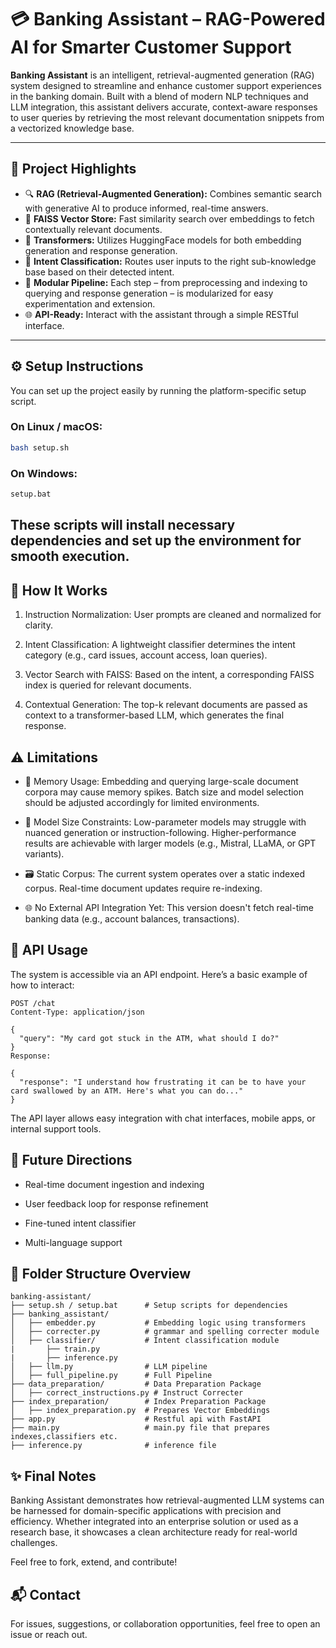 # 💳 Banking Assistant – RAG-Powered AI for Smarter Customer Support

**Banking Assistant** is an intelligent, retrieval-augmented generation (RAG) system designed to streamline and enhance customer support experiences in the banking domain. Built with a blend of modern NLP techniques and LLM integration, this assistant delivers accurate, context-aware responses to user queries by retrieving the most relevant documentation snippets from a vectorized knowledge base.

---

## 🚀 Project Highlights

- 🔍 **RAG (Retrieval-Augmented Generation):** Combines semantic search with generative AI to produce informed, real-time answers.
- 🧠 **FAISS Vector Store:** Fast similarity search over embeddings to fetch contextually relevant documents.
- 🤖 **Transformers:** Utilizes HuggingFace models for both embedding generation and response generation.
- 📂 **Intent Classification:** Routes user inputs to the right sub-knowledge base based on their detected intent.
- 🔧 **Modular Pipeline:** Each step – from preprocessing and indexing to querying and response generation – is modularized for easy experimentation and extension.
- 🌐 **API-Ready:** Interact with the assistant through a simple RESTful interface.

---

## ⚙️ Setup Instructions

You can set up the project easily by running the platform-specific setup script.  

### On Linux / macOS:
```bash
bash setup.sh
```
### On Windows:
```bash
setup.bat
```
These scripts will install necessary dependencies and set up the environment for smooth execution.
---
## 🧪 How It Works
1. Instruction Normalization: User prompts are cleaned and normalized for clarity.

2. Intent Classification: A lightweight classifier determines the intent category (e.g., card issues, account access, loan queries).

3. Vector Search with FAISS: Based on the intent, a corresponding FAISS index is queried for relevant documents.

4. Contextual Generation: The top-k relevant documents are passed as context to a transformer-based LLM, which generates the final response.

## ⚠️ Limitations
- 💾 Memory Usage: Embedding and querying large-scale document corpora may cause memory spikes. Batch size and model selection should be adjusted accordingly for limited environments.

- 🧠 Model Size Constraints: Low-parameter models may struggle with nuanced generation or instruction-following. Higher-performance results are achievable with larger models (e.g., Mistral, LLaMA, or GPT variants).

- 🗃️ Static Corpus: The current system operates over a static indexed corpus. Real-time document updates require re-indexing.

- 🌐 No External API Integration Yet: This version doesn't fetch real-time banking data (e.g., account balances, transactions).

## 🔌 API Usage
The system is accessible via an API endpoint. Here’s a basic example of how to interact:
```
POST /chat
Content-Type: application/json

{
  "query": "My card got stuck in the ATM, what should I do?"
}
Response:
```
```
{
  "response": "I understand how frustrating it can be to have your card swallowed by an ATM. Here's what you can do..."
}
```
The API layer allows easy integration with chat interfaces, mobile apps, or internal support tools.

## 🌟 Future Directions
- Real-time document ingestion and indexing

- User feedback loop for response refinement

- Fine-tuned intent classifier

- Multi-language support

## 📁 Folder Structure Overview
```
banking-assistant/
├── setup.sh / setup.bat      # Setup scripts for dependencies
├── banking_assistant/
│   ├── embedder.py           # Embedding logic using transformers
│   ├── correcter.py          # grammar and spelling correcter module
│   ├── classifier/           # Intent classification module
|       ├── train.py
|       ├── inference.py      
│   ├── llm.py                # LLM pipeline
│   ├── full_pipeline.py      # Full Pipeline
├── data_preparation/         # Data Preparation Package
│   ├── correct_instructions.py # Instruct Correcter
├── index_preparation/        # Index Preparation Package
│   ├── index_preparation.py  # Prepares Vector Embeddings
├── app.py                    # Restful api with FastAPI
├── main.py                   # main.py file that prepares indexes,classifiers etc.
├── inference.py              # inference file
```
## ✨ Final Notes
Banking Assistant demonstrates how retrieval-augmented LLM systems can be harnessed for domain-specific applications with precision and efficiency. Whether integrated into an enterprise solution or used as a research base, it showcases a clean architecture ready for real-world challenges.

Feel free to fork, extend, and contribute!

## 📬 Contact
For issues, suggestions, or collaboration opportunities, feel free to open an issue or reach out.
